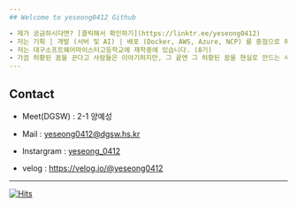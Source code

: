 ```yaml
---
## Welcome to yeseong0412 Github

- 제가 궁금하시다면? [클릭해서 확인하기](https://linktr.ee/yeseong0412)   
- 저는 기획 | 개발 (서버 및 AI) | 배포 (Docker, AWS, Azure, NCP) 를 중점으로 하고 있습니다.
- 저는 대구소프트웨어마이스터고등학교에 재학중에 있습니다. (8기)
- 가끔 허황된 꿈을 꾼다고 사람들은 이야기하지만, 그 끝엔 그 허황된 꿈을 현실로 만드는 사람이 되고자 합니다.
---
```

## Contact

- Meet(DGSW) : 2-1 양예성

- Mail : yeseong0412@dgsw.hs.kr

- Instargram : [yeseong_0412](https://www.instagram.com/yeseong_0412/)

- velog : https://velog.io/@yeseong0412

---

[![Hits](https://hits.seeyoufarm.com/api/count/incr/badge.svg?url=https%3A%2F%2Fgithub.com%2Fyeseong0412&count_bg=%23000000&title_bg=%23000000&icon=&icon_color=%23000000&title=i%2B%2B&edge_flat=false)](https://hits.seeyoufarm.com)
